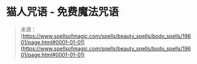 <!--yml

category: 未分类

date: 2024-06-12 19:01:43

-->

# 猫人咒语 - 免费魔法咒语

> 来源：[https://www.spellsofmagic.com/spells/beauty_spells/body_spells/19601/page.html#0001-01-01](https://www.spellsofmagic.com/spells/beauty_spells/body_spells/19601/page.html#0001-01-01)
